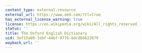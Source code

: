 ```yaml
---
content_type: external-resource
external_url: https://www.oed.com/?tl=true
has_external_license_warning: true
license: https://en.wikipedia.org/wiki/All_rights_reserved
status: ''
title: The Oxford English Dictionary
uid: 3ef15a09-1e9f-44bf-9776-6dcd6b622679
wayback_url: ''
---
```

